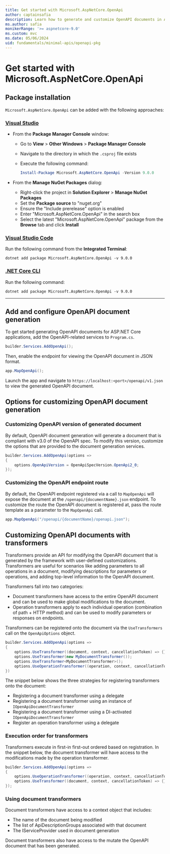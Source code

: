 ```yaml
---
title: Get started with Microsoft.AspNetCore.OpenApi
author: captainsafia
description: Learn how to generate and customize OpenAPI documents in ASP.NET Core application
ms.author: safia
monikerRange: '>= aspnetcore-9.0'
ms.custom: mvc
ms.date: 05/06/2024
uid: fundamentals/minimal-apis/openapi-pkg
---
```

# Get started with Microsoft.AspNetCore.OpenApi

## Package installation

`Microsoft.AspNetCore.OpenApi` can be added with the following approaches:

### [Visual Studio](#tab/visual-studio)

* From the **Package Manager Console** window:
  * Go to **View** > **Other Windows** > **Package Manager Console**
  * Navigate to the directory in which the `.csproj` file exists
  * Execute the following command:

    ```powershell
    Install-Package Microsoft.AspNetCore.OpenApi -Version 9.0.0
    ```

* From the **Manage NuGet Packages** dialog:
  * Right-click the project in **Solution Explorer** > **Manage NuGet Packages**
  * Set the **Package source** to "nuget.org"
  * Ensure the "Include prerelease" option is enabled
  * Enter "Microsoft.AspNetCore.OpenApi" in the search box
  * Select the latest "Microsoft.AspNetCore.OpenApi" package from the **Browse** tab and click **Install**

### [Visual Studio Code](#tab/visual-studio-code)

Run the following command from the **Integrated Terminal**:

```dotnetcli
dotnet add package Microsoft.AspNetCore.OpenApi -v 9.0.0
```

### [.NET Core CLI](#tab/netcore-cli)

Run the following command:

```dotnetcli
dotnet add package Microsoft.AspNetCore.OpenApi -v 9.0.0
```

---

## Add and configure OpenAPI document generation

To get started generating OpenAPI documents for ASP.NET Core applications, add the OpenAPI-related services to `Program.cs`.

```csharp
builder.Services.AddOpenApi();
```

Then, enable the endpoint for viewing the OpenAPI document in JSON format.

```csharp
app.MapOpenApi();
```

Launch the app and navigate to `https://localhost:<port>/openapi/v1.json` to view the generated OpenAPI document.

## Options for customizing OpenAPI document generation

### Customizing OpenAPI version of generated document

By default, OpenAPI document generation will generate a document that is compliant with v3.0 of the OpenAPI spec. To modify this version, customize the options that are provided to the document generation services.

```csharp
builder.Services.AddOpenApi(options =>
{
    options.OpenApiVersion = OpenApiSpecVersion.OpenApi2_0;
});
```

### Customizing the OpenAPI endpoint route

By default, the OpenAPI endpoint registered via a call to `MapOpenApi` will expose the document at the `/openapi/{documentName}.json` endpoint. To customize the route the OpenAPI document is registered at, pass the route template as a parameter to the `MapOpenApi` call.

```csharp
app.MapOpenApi("/openapi/{documentName}/openapi.json");
```

## Customizing OpenAPI documents with transformers

Transformers provide an API for modifying the OpenAPI document that is generated by the framework with user-defined customizations. Transformers are useful for scenarios like adding parameters to all operations in a document, modifying descriptions for parameters or operations, and adding top-level information to the OpenAPI document.

Transformers fall into two categories:

* Document transformers have access to the entire OpenAPI document and can be used to make global modifications to the document.
* Operation transformers apply to each individual operation (combination of path + HTTP method) and can be used to modify parameters or responses on endpoints.

Transformers can be registered onto the document via the `UseTransformers` call on the `OpenApiOptions` object.

```csharp
builder.Services.AddOpenApi(options =>
{
    options.UseTransformer((document, context, cancellationToken) => {});
    options.UseTransformer(new MyDocumentTransformer());
    options.UseTransformer<MyDocumentTransformer>();
    options.UseOperationTransformer((operation, context, cancellationToken) => {});
})
```

The snippet below shows the three strategies for registering transformers onto the document:

* Registering a document transformer using a delegate
* Registering a document transformer using an instance of `IOpenApiDocumentTransformer`
* Registering a document transformer using a DI-activated `IOpenApiDocumentTransformer`
* Register an operation transformer using a delegate

### Execution order for transformers

Transformers execute in first-in first-out ordered based on registration. In the snippet below, the document transformer will have access to the modifications made by the operation transformer. 

```csharp
builder.Services.AddOpenApi(options =>
{
    options.UseOperationTransformer((operation, context, cancellationToken) => {});
    options.UseTransformer((document, context, cancellationToken) => {});
});
```


### Using document transformers

Document transformers have access to a context object that includes:

* The name of the document being modified
* The list of ApiDescriptionGroups associated with that document
* The IServiceProvider used in document generation

Document transformers also have access to the mutate the OpenAPI document that has been generated.

